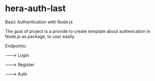 # hera-auth-last
Basic Authentication with Node.js

The goal of project is a provide to create template about authencation in Node.js as package, to user easily. 

Endpoints:

---> Login



---> Register





---> Auth





